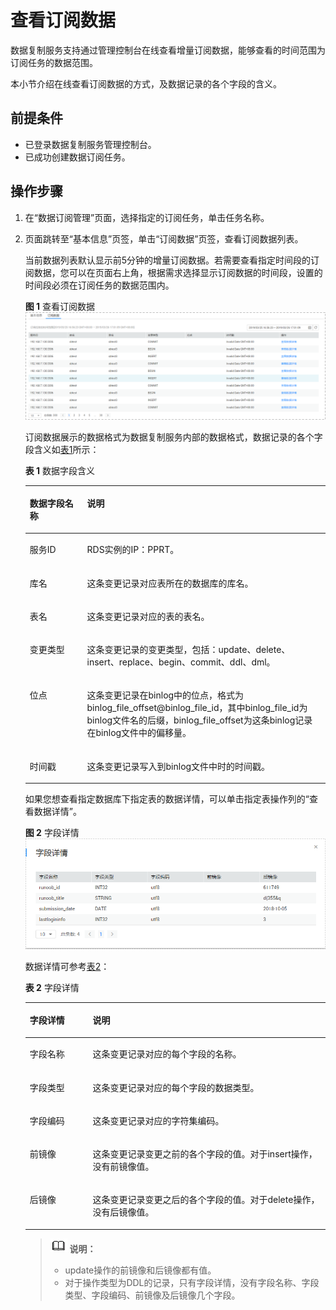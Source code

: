 # 查看订阅数据<a name="drs_15_0009"></a>

数据复制服务支持通过管理控制台在线查看增量订阅数据，能够查看的时间范围为订阅任务的数据范围。

本小节介绍在线查看订阅数据的方式，及数据记录的各个字段的含义。

## 前提条件<a name="section293172211234"></a>

-   已登录数据复制服务管理控制台。
-   已成功创建数据订阅任务。

## 操作步骤<a name="section125129192413"></a>

1.  在“数据订阅管理”页面，选择指定的订阅任务，单击任务名称。
2.  页面跳转至“基本信息”页签，单击“订阅数据”页签，查看订阅数据列表。

    当前数据列表默认显示前5分钟的增量订阅数据。若需要查看指定时间段的订阅数据，您可以在页面右上角，根据需求选择显示订阅数据的时间段，设置的时间段必须在订阅任务的数据范围内。

    **图 1**  查看订阅数据<a name="fig19511248191520"></a>  
    ![](figures/查看订阅数据.png "查看订阅数据")

    订阅数据展示的数据格式为数据复制服务内部的数据格式，数据记录的各个字段含义如[表1](#table1521748141519)所示：

    **表 1**  数据字段含义

    <a name="table1521748141519"></a>
    <table><thead align="left"><tr id="row351114871510"><th class="cellrowborder" valign="top" width="19.1%" id="mcps1.2.3.1.1"><p id="p5511348151518"><a name="p5511348151518"></a><a name="p5511348151518"></a><strong id="b195184815150"><a name="b195184815150"></a><a name="b195184815150"></a>数据字段名称</strong></p>
    </th>
    <th class="cellrowborder" valign="top" width="80.9%" id="mcps1.2.3.1.2"><p id="p12517485151"><a name="p12517485151"></a><a name="p12517485151"></a><strong id="b135104891511"><a name="b135104891511"></a><a name="b135104891511"></a>说明</strong></p>
    </th>
    </tr>
    </thead>
    <tbody><tr id="row25134820150"><td class="cellrowborder" valign="top" width="19.1%" headers="mcps1.2.3.1.1 "><p id="p051134831517"><a name="p051134831517"></a><a name="p051134831517"></a>服务ID</p>
    </td>
    <td class="cellrowborder" valign="top" width="80.9%" headers="mcps1.2.3.1.2 "><p id="p105116483158"><a name="p105116483158"></a><a name="p105116483158"></a>RDS实例的IP：PPRT。</p>
    </td>
    </tr>
    <tr id="row165124814152"><td class="cellrowborder" valign="top" width="19.1%" headers="mcps1.2.3.1.1 "><p id="p1851184810157"><a name="p1851184810157"></a><a name="p1851184810157"></a>库名</p>
    </td>
    <td class="cellrowborder" valign="top" width="80.9%" headers="mcps1.2.3.1.2 "><p id="p75184814156"><a name="p75184814156"></a><a name="p75184814156"></a>这条变更记录对应表所在的数据库的库名。</p>
    </td>
    </tr>
    <tr id="row1552114810156"><td class="cellrowborder" valign="top" width="19.1%" headers="mcps1.2.3.1.1 "><p id="p1511048181515"><a name="p1511048181515"></a><a name="p1511048181515"></a>表名</p>
    </td>
    <td class="cellrowborder" valign="top" width="80.9%" headers="mcps1.2.3.1.2 "><p id="p652548191515"><a name="p652548191515"></a><a name="p652548191515"></a>这条变更记录对应的表的表名。</p>
    </td>
    </tr>
    <tr id="row1252204812151"><td class="cellrowborder" valign="top" width="19.1%" headers="mcps1.2.3.1.1 "><p id="p352548101518"><a name="p352548101518"></a><a name="p352548101518"></a>变更类型</p>
    </td>
    <td class="cellrowborder" valign="top" width="80.9%" headers="mcps1.2.3.1.2 "><p id="p155211482153"><a name="p155211482153"></a><a name="p155211482153"></a>这条变更记录的变更类型，包括：update、delete、insert、replace、begin、commit、ddl、dml。</p>
    </td>
    </tr>
    <tr id="row45214831516"><td class="cellrowborder" valign="top" width="19.1%" headers="mcps1.2.3.1.1 "><p id="p052114810156"><a name="p052114810156"></a><a name="p052114810156"></a>位点</p>
    </td>
    <td class="cellrowborder" valign="top" width="80.9%" headers="mcps1.2.3.1.2 "><p id="p7521148131519"><a name="p7521148131519"></a><a name="p7521148131519"></a>这条变更记录在binlog中的位点，格式为binlog_file_offset@binlog_file_id，其中binlog_file_id为binlog文件名的后缀，binlog_file_offset为这条binlog记录在binlog文件中的偏移量。</p>
    </td>
    </tr>
    <tr id="row16526484152"><td class="cellrowborder" valign="top" width="19.1%" headers="mcps1.2.3.1.1 "><p id="p752104818154"><a name="p752104818154"></a><a name="p752104818154"></a>时间戳</p>
    </td>
    <td class="cellrowborder" valign="top" width="80.9%" headers="mcps1.2.3.1.2 "><p id="p4526480150"><a name="p4526480150"></a><a name="p4526480150"></a>这条变更记录写入到binlog文件中时的时间戳。</p>
    </td>
    </tr>
    </tbody>
    </table>

    如果您想查看指定数据库下指定表的数据详情，可以单击指定表操作列的“查看数据详情”。

    **图 2**  字段详情<a name="fig95234881511"></a>  
    ![](figures/字段详情.png "字段详情")

    数据详情可参考[表2](#table253194817151)：

    **表 2**  字段详情

    <a name="table253194817151"></a>
    <table><thead align="left"><tr id="row453174817150"><th class="cellrowborder" valign="top" width="20.97%" id="mcps1.2.3.1.1"><p id="p85219481154"><a name="p85219481154"></a><a name="p85219481154"></a><strong id="b552194814152"><a name="b552194814152"></a><a name="b552194814152"></a>字段详情</strong></p>
    </th>
    <th class="cellrowborder" valign="top" width="79.03%" id="mcps1.2.3.1.2"><p id="p1553248141512"><a name="p1553248141512"></a><a name="p1553248141512"></a><strong id="b953204831518"><a name="b953204831518"></a><a name="b953204831518"></a>说明</strong></p>
    </th>
    </tr>
    </thead>
    <tbody><tr id="row753174813152"><td class="cellrowborder" valign="top" width="20.97%" headers="mcps1.2.3.1.1 "><p id="p953124881514"><a name="p953124881514"></a><a name="p953124881514"></a>字段名称</p>
    </td>
    <td class="cellrowborder" valign="top" width="79.03%" headers="mcps1.2.3.1.2 "><p id="p0535487154"><a name="p0535487154"></a><a name="p0535487154"></a>这条变更记录对应的每个字段的名称。</p>
    </td>
    </tr>
    <tr id="row6538482153"><td class="cellrowborder" valign="top" width="20.97%" headers="mcps1.2.3.1.1 "><p id="p1753174841517"><a name="p1753174841517"></a><a name="p1753174841517"></a>字段类型</p>
    </td>
    <td class="cellrowborder" valign="top" width="79.03%" headers="mcps1.2.3.1.2 "><p id="p1153114831517"><a name="p1153114831517"></a><a name="p1153114831517"></a>这条变更记录对应的每个字段的数据类型。</p>
    </td>
    </tr>
    <tr id="row5539487151"><td class="cellrowborder" valign="top" width="20.97%" headers="mcps1.2.3.1.1 "><p id="p653184810152"><a name="p653184810152"></a><a name="p653184810152"></a>字段编码</p>
    </td>
    <td class="cellrowborder" valign="top" width="79.03%" headers="mcps1.2.3.1.2 "><p id="p053204817153"><a name="p053204817153"></a><a name="p053204817153"></a>这条变更记录对应的字符集编码。</p>
    </td>
    </tr>
    <tr id="row95374831516"><td class="cellrowborder" valign="top" width="20.97%" headers="mcps1.2.3.1.1 "><p id="p25384818152"><a name="p25384818152"></a><a name="p25384818152"></a>前镜像</p>
    </td>
    <td class="cellrowborder" valign="top" width="79.03%" headers="mcps1.2.3.1.2 "><p id="p853104851517"><a name="p853104851517"></a><a name="p853104851517"></a>这条变更记录变更之前的各个字段的值。对于insert操作，没有前镜像值。</p>
    </td>
    </tr>
    <tr id="row3535485157"><td class="cellrowborder" valign="top" width="20.97%" headers="mcps1.2.3.1.1 "><p id="p1853548101516"><a name="p1853548101516"></a><a name="p1853548101516"></a>后镜像</p>
    </td>
    <td class="cellrowborder" valign="top" width="79.03%" headers="mcps1.2.3.1.2 "><p id="p155304841517"><a name="p155304841517"></a><a name="p155304841517"></a>这条变更记录变更之后的各个字段的值。对于delete操作，没有后镜像值。</p>
    </td>
    </tr>
    </tbody>
    </table>

    >![](public_sys-resources/icon-note.gif) **说明：**   
    >-   update操作的前镜像和后镜像都有值。  
    >-   对于操作类型为DDL的记录，只有字段详情，没有字段名称、字段类型、字段编码、前镜像及后镜像几个字段。  


